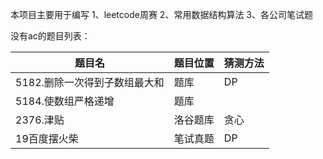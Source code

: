 本项目主要用于编写
1、leetcode周赛
2、常用数据结构算法
3、各公司笔试题





没有ac的题目列表：

| 题目名                        | 题目位置 | 猜测方法 |
| ----------------------------- | -------- | -------- |
| 5182.删除一次得到子数组最大和 | 题库     | DP       |
| 5184.使数组严格递增           | 题库     |          |
| 2376.津贴                 | 洛谷题库         |  贪心       |
| 19百度摆火柴            | 笔试真题        |  DP       |

